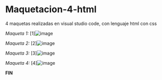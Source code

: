 # Maquetacion-4-html
4 maquetas realizadas en visual studio code, con lenguaje html con css

*Maqueta 1:*
[1]![image](https://user-images.githubusercontent.com/101678261/166481531-b4b549a8-c0d8-4426-a91d-b496cc7e214d.png)

*Maqueta 2:*
[2]![image](https://user-images.githubusercontent.com/101678261/166481906-78d961cb-c862-4a6d-ac8b-31d51a1d474a.png)

*Maqueta 3:*
[3]![image](https://user-images.githubusercontent.com/101678261/166482034-937d4305-a905-4be3-9b93-cdee6a2ad9f1.png)

*Maqueta 4:*
[4]![image](https://user-images.githubusercontent.com/101678261/166482209-93f3ac22-a5be-4633-b2f8-c11a7d97ea25.png)

**FIN**



